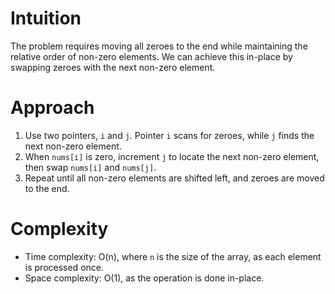 # Intuition
The problem requires moving all zeroes to the end while maintaining the relative order of non-zero elements. We can achieve this in-place by swapping zeroes with the next non-zero element.

# Approach
1. Use two pointers, `i` and `j`. Pointer `i` scans for zeroes, while `j` finds the next non-zero element.
2. When `nums[i]` is zero, increment `j` to locate the next non-zero element, then swap `nums[i]` and `nums[j]`.
3. Repeat until all non-zero elements are shifted left, and zeroes are moved to the end.

# Complexity
- Time complexity: O(n), where `n` is the size of the array, as each element is processed once.
- Space complexity: O(1), as the operation is done in-place.
